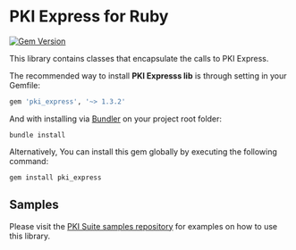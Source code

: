 PKI Express for Ruby
============================
[![Gem Version](https://badge.fury.io/rb/pki_express.svg)](https://badge.fury.io/rb/pki_express)

This library contains classes that encapsulate the calls to PKI Express.

The recommended way to install **PKI Expresss lib** is through setting in your Gemfile:

````ruby
gem 'pki_express', '~> 1.3.2'
````

And with installing via [Bundler](http://bundler.io/) on your project root folder:

    bundle install

Alternatively, You can install this gem globally by executing the following command:

    gem install pki_express

Samples
-------
Please visit the [PKI Suite samples repository](https://github.com/LacunaSoftware/PkiSuiteSamples/tree/master/Ruby)
for examples on how to use this library.
